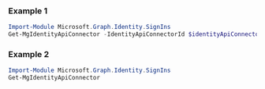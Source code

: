 ### Example 1
``` powershell
Import-Module Microsoft.Graph.Identity.SignIns
Get-MgIdentityApiConnector -IdentityApiConnectorId $identityApiConnectorId
```
### Example 2
``` powershell
Import-Module Microsoft.Graph.Identity.SignIns
Get-MgIdentityApiConnector
```
